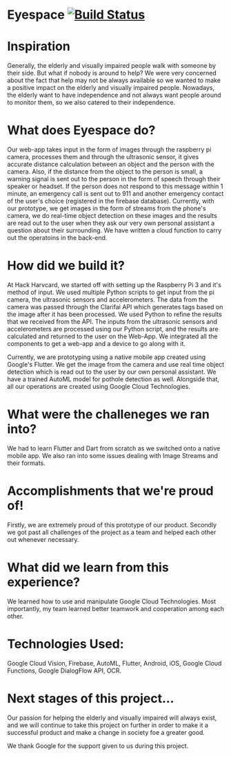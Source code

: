 # Eyespace [![Build Status](https://travis-ci.org/rishab2113/Eyespace.svg?branch=master)](https://travis-ci.org/rishab2113/Eyespace)

# Inspiration
Generally, the elderly and visually impaired people walk with someone by their side. But what if nobody is around to help? We were very concerned about the fact that help may not be always available so we wanted to make a positive impact on the elderly and visually impaired people. Nowadays, the elderly want to have independence and not always want people around to monitor them, so we also catered to their independence.   

# What does Eyespace do?
Our web-app takes input in the form of images through the raspberry pi camera, processes them and through the ultrasonic sensor, it gives accurate distance calculation between an object and the person with the camera. Also, if the distance from the object to the person is small, a warning signal is sent out to the person in the form of speech through their speaker or headset. If the person does not respond to this message within 1 minute, an emergency call is sent out to 911 and another emergency contact of the user's choice (registered in the firebase database).
Currently, with our prototype, we get images in the form of streams from the phone's camera, we do real-time object detection on these images and the results are read out to the user when they ask our very own personal assistant a question about their surrounding. We have written a cloud function to carry out the operatoins in the back-end. 

# How did we build it?
At Hack Harvcard, we started off with setting up the Raspberry Pi 3 and it's method of input. We used multiple Python scripts to get input from the pi camera, the ultrasonic sensors and accelerometers. The data from the camera was passed through the Clarifai API which generates tags based on the image after it has been processed. We used Python to refine the results that we received from the API. The inputs from the ultrasonic sensors and accelerometers are processed using our Python script, and the results are calculated and returned to the user on the Web-App. We integrated all the components to get a web-app and a device to go along with it.

Currently, we are prototyping using a native mobile app created using Google's Flutter. We get the image from the camera and use real time object detection which is read out to the user by our own personal assistant. We have a trained AutoML model for pothole detection as well. Alongside that, all our operations are created using Google Cloud Technologies.

# What were the challeneges we ran into?
We had to learn Flutter and Dart from scratch as we switched onto a native mobile app. We also ran into some issues dealing with Image Streams and their formats. 

# Accomplishments that we're proud of!
Firstly, we are extremely proud of this prototype of our product. Secondly we got past all challenges of the project as a team and helped each other out whenever necessary.

# What did we learn from this experience?
We learned how to use and manipulate Google Cloud Technologies. Most importantly, my team learned better teamwork and cooperation among each other.

# Technologies Used:
Google Cloud Vision, Firebase, AutoML, Flutter, Android, iOS, Google Cloud Functions, Google DialogFlow API, OCR.

# Next stages of this project...
Our passion for helping the elderly and visually impaired will always exist, and we will continue to take this project on further in order to make it a successful product and make a change in society foe a greater good.

We thank Google for the support given to us during this project.
